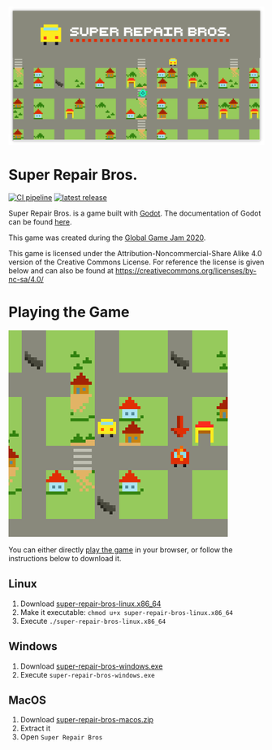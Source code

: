 ![](Assets/Graphics/logo/super_repair_bros.png)

Super Repair Bros.
==================

[![CI pipeline](https://travis-ci.org/Super-Repair-Bros/Super-Repair-Bros..svg?branch=master)](https://travis-ci.org/Super-Repair-Bros/Super-Repair-Bros.)
[![latest release](https://img.shields.io/github/v/release/Super-Repair-Bros/Super-Repair-Bros..svg)](https://github.com/Super-Repair-Bros/Super-Repair-Bros./releases/latest)

Super Repair Bros. is a game built with [Godot](https://godotengine.org/).
The documentation of Godot can be found [here](https://docs.godotengine.org/).

This game was created during the [Global Game Jam 2020](https://globalgamejam.org/2020/games/super-repair-bros-0).

This game is licensed under the Attribution-Noncommercial-Share Alike 4.0 version of the Creative Commons License.
For reference the license is given below and can also be found at https://creativecommons.org/licenses/by-nc-sa/4.0/

Playing the Game
================

![](Assets/Graphics/screenshot_super_repair_bros.png)

You can either directly [play the game](https://superrepairbros.de) in your browser, or follow the instructions below to download it.

Linux
-----

1. Download [super-repair-bros-linux.x86_64](https://superrepairbros.de/super-repair-bros-linux.x86_64)
1. Make it executable: `chmod u+x super-repair-bros-linux.x86_64`
3. Execute `./super-repair-bros-linux.x86_64`

Windows
-------

1. Download [super-repair-bros-windows.exe](https://superrepairbros.de/super-repair-bros-windows.exe)
2. Execute `super-repair-bros-windows.exe`

MacOS
-----

1. Download [super-repair-bros-macos.zip](https://superrepairbros.de/super-repair-bros-macos.zip)
2. Extract it
3. Open `Super Repair Bros`
